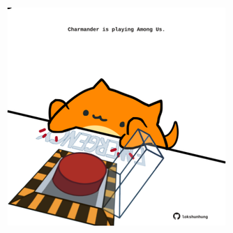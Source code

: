 <!-- built at 25/04/2023, 20:00:44 UTC -->
<p align="center">
  <img width="500" height="500" src="./ReadmeImage.svg">
</p>
